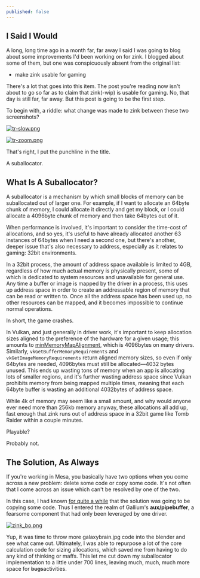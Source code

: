 ```yaml
---
published: false
---
```

## I Said I Would

A long, long time ago in a month far, far away I said I was going to blog about some improvements I'd been working on for zink. I blogged about some of them, but one was conspicuously absent from the original list:
* make zink usable for gaming

There's a lot that goes into this item. The post you're reading now isn't about to go so far as to claim that zink(-wip) is usable for gaming. No, that day is still far, far away. But this post is going to be the first step.

To begin with, a riddle: what change was made to zink between these two screenshots?

[![tr-slow.png]({{site.url}}/assets/tr-slow.png)]({{site.url}}/assets/tr-slow.png)

[![tr-zoom.png]({{site.url}}/assets/tr-zoom.png)]({{site.url}}/assets/tr-zoom.png)

That's right, I put the punchline in the title.

A suballocator.

## What Is A Suballocator?
A suballocator is a mechanism by which small blocks of memory can be suballocated out of larger one. For example, if I want to allocate an 64byte chunk of memory, I could allocate it directly and get my block, or I could allocate a 4096byte chunk of memory and then take 64bytes out of it. 

When performance is involved, it's important to consider the time-cost of allocations, and so yes, it's useful to have already allocated another 63 instances of 64bytes when I need a second one, but there's another, deeper issue that's also necessary to address, especially as it relates to gaming: 32bit environments.

In a 32bit process, the amount of address space available is limited to 4GB, regardless of how much actual memory is physically present, some of which is dedicated to system resources and unavailable for general use. Any time a buffer or image is mapped by the driver in a process, this uses up address space in order to create an addressable region of memory that can be read or written to. Once all the address space has been used up, no other resources can be mapped, and it becomes impossible to continue normal operations.

In short, the game crashes.

In Vulkan, and just generally in driver work, it's important to keep allocation sizes aligned to the preference of the hardware for a given usage; this amounts to [minMemoryMapAlignment](https://www.khronos.org/registry/vulkan/specs/1.2-extensions/man/html/VkPhysicalDeviceLimits.html), which is 4096bytes on many drivers. Similarly, `vkGetBufferMemoryRequirements` and `vkGetImageMemoryRequirements` return aligned memory sizes, so even if only 64bytes are needed, 4096bytes must still be allocated—4032 bytes unused. This ends up wasting tons of memory when an app is allocating lots of smaller regions, and it's further wasting address space since Vulkan prohibits memory from being mapped multiple times, meaning that each 64byte buffer is wasting an additional 4032bytes of address space.


While 4k of memory may seem like a small amount, and why would anyone ever need more than 256kb memory anyway, these allocations all add up, fast enough that zink runs out of address space in a 32bit game like Tomb Raider within a couple minutes.

Playable?

Probably not.

## The Solution, As Always
If you're working in Mesa, you basically have two options when you come across a new problem: delete some code or copy some code. It's not often that I come across an issue which can't be resolved by one of the two.

In this case, I had known [for quite a while](https://gitlab.freedesktop.org/mesa/mesa/-/issues/4293) that the solution was going to be copying some code.  Thus I entered the realm of Gallium's **aux/pipebuffer**, a fearsome component that had only been leveraged by one driver.

[![zink_bo.png]({{site.url}}/assets/zink_bo.png)]({{site.url}}/assets/zink_bo.png)

Yup, it was time to throw more galaxybrain.jpg code into the blender and see what came out. Ultimately, I was able to repurpose a lot of the core calculation code for sizing allocations, which saved me from having to do any kind of thinking or maffs. This let me cut down my suballocator implementation to a little under 700 lines, leaving much, much, much more space for ~~bugs~~activities.